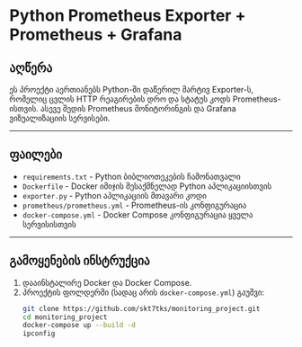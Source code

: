 # Python Prometheus Exporter + Prometheus + Grafana

## აღწერა

ეს პროექტი აერთიანებს Python-ში დაწერილ მარტივ Exporter-ს, რომელიც ცვლის HTTP რეაგირების დრო და სტატუს კოდს Prometheus-ისთვის. ასევე შედის Prometheus მონიტორინგის და Grafana ვიზუალიზაციის სერვისები.

---

## ფაილები

- `requirements.txt` - Python ბიბლიოთეკების ჩამონათვალი  
- `Dockerfile` - Docker იმიჯის შესაქმნელად Python აპლიკაციისთვის  
- `exporter.py` - Python აპლიკაციის მთავარი კოდი  
- `prometheus/prometheus.yml` - Prometheus-ის კონფიგურაცია  
- `docker-compose.yml` - Docker Compose კონფიგურაცია ყველა სერვისისთვის  
  
---

## გამოყენების ინსტრუქცია

1. დააინსტალირე Docker და Docker Compose.  
2. პროექტის ფოლდერში (სადაც არის `docker-compose.yml`) გაუშვი:  
   ```bash
   git clone https://github.com/skt7tks/monitoring_project.git
   cd monitoring_project
   docker-compose up --build -d
   ipconfig

